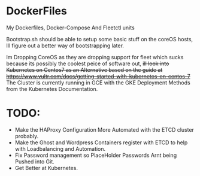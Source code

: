 # DockerFiles
My Dockerfiles, Docker-Compose And Fleetctl units


Bootstrap.sh should be able to setup some basic stuff on the coreOS hosts, Ill figure out a better way of bootstrapping later.

Im Dropping CoreOS as they are dropping support for fleet which sucks because its possibly the coolest peice of software out,
~~ill look into Kubernetes on Centos7 as an Alternative based on the guide at https://www.vultr.com/docs/getting-started-with-kubernetes-on-centos-7~~
The Cluster is currently running in GCE with the GKE Deployment Methods from the Kubernetes Documentation.

TODO:
======
* Make the HAProxy Configuration More Automated with the ETCD cluster probably.
* Make the Ghost and Wordpress Containers register with ETCD to help with Loadbalancing and Automation.
* Fix Password management so PlaceHolder Passwords Arnt being Pushed into Git.
* Get Better at Kubernetes.